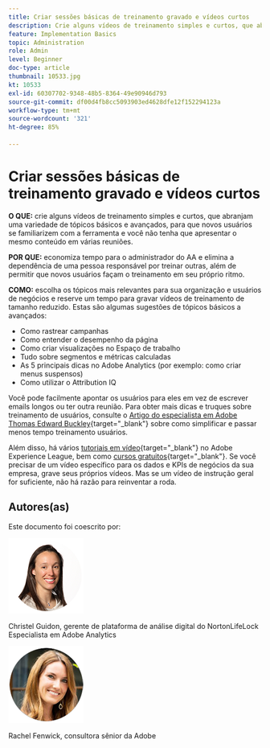 ```yaml
---
title: Criar sessões básicas de treinamento gravado e vídeos curtos
description: Crie alguns vídeos de treinamento simples e curtos, que abranjam uma variedade de tópicos básicos e avançados, para os novos usuários da ferramenta. Dessa forma você não precisa apresentar o mesmo conteúdo em todas as reuniões.
feature: Implementation Basics
topic: Administration
role: Admin
level: Beginner
doc-type: article
thumbnail: 10533.jpg
kt: 10533
exl-id: 60307702-9348-48b5-8364-49e90946d793
source-git-commit: df00d4fb8cc5093903ed4628dfe12f152294123a
workflow-type: tm+mt
source-wordcount: '321'
ht-degree: 85%

---
```


# Criar sessões básicas de treinamento gravado e vídeos curtos

**O QUE:** crie alguns vídeos de treinamento simples e curtos, que abranjam uma variedade de tópicos básicos e avançados, para que novos usuários se familiarizem com a ferramenta e você não tenha que apresentar o mesmo conteúdo em várias reuniões.

**POR QUE:** economiza tempo para o administrador do AA e elimina a dependência de uma pessoa responsável por treinar outras, além de permitir que novos usuários façam o treinamento em seu próprio ritmo.

**COMO:** escolha os tópicos mais relevantes para sua organização e usuários de negócios e reserve um tempo para gravar vídeos de treinamento de tamanho reduzido. Estas são algumas sugestões de tópicos básicos a avançados:

* Como rastrear campanhas
* Como entender o desempenho da página
* Como criar visualizações no Espaço de trabalho
* Tudo sobre segmentos e métricas calculadas
* As 5 principais dicas no Adobe Analytics (por exemplo: como criar menus suspensos)
* Como utilizar o Attribution IQ

Você pode facilmente apontar os usuários para eles em vez de escrever emails longos ou ter outra reunião. Para obter mais dicas e truques sobre treinamento de usuários, consulte o [Artigo do especialista em Adobe Thomas Edward Buckley](https://experienceleague.adobe.com/docs/analytics-learn/tutorials/administration/key-admin-skills/simplify-training-users.html?lang=pt-BR){target="_blank"} sobre como simplificar e passar menos tempo treinamento usuários.

Além disso, há vários [tutoriais em vídeo](https://experienceleague.adobe.com/docs/analytics-learn/tutorials/overview.html?lang=pt-BR){target="_blank"} no Adobe Experience League, bem como [cursos gratuitos](https://experienceleague.adobe.com/?lang=pt-BR#dashboard/learning){target="_blank"}. Se você precisar de um vídeo específico para os dados e KPIs de negócios da sua empresa, grave seus próprios vídeos. Mas se um vídeo de instrução geral for suficiente, não há razão para reinventar a roda.

## Autores(as)

Este documento foi coescrito por:

![Christel Guidon](assets/Christel-Headshot-150.png)

Christel Guidon, gerente de plataforma de análise digital do NortonLifeLock 
Especialista em Adobe Analytics

![Rachel Fenwick](assets/Rachel-Fenwick-150.png)

Rachel Fenwick, consultora sênior da Adobe
